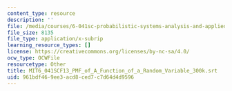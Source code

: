 ```yaml
---
content_type: resource
description: ''
file: /media/courses/6-041sc-probabilistic-systems-analysis-and-applied-probability-fall-2013/961bdf469ee3acd8ced7c7d64d4d9596_MIT6_041SCF13_PMF_of_A_Function_of_a_Random_Variable_300k.srt
file_size: 8135
file_type: application/x-subrip
learning_resource_types: []
license: https://creativecommons.org/licenses/by-nc-sa/4.0/
ocw_type: OCWFile
resourcetype: Other
title: MIT6_041SCF13_PMF_of_A_Function_of_a_Random_Variable_300k.srt
uid: 961bdf46-9ee3-acd8-ced7-c7d64d4d9596
---
```

